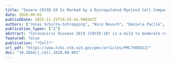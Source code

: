 ```yaml
---
title: "Severe COVID-19 Is Marked by a Dysregulated Myeloid Cell Compartment"
date: 2020-09-01
publishDate: 2022-11-25T19:35:44.908267Z
authors: ["Jonas Schulte-Schrepping", "Nico Reusch", "Daniela Paclik", "Kevin Baßler", "Stephan Schlickeiser", "Bowen Zhang", "Benjamin Krämer", "Tobias Krammer", "Sophia Brumhard", "Lorenzo Bonaguro", "Elena De Domenico", "Daniel Wendisch", "Martin Grasshoff", "Theodore S. Kapellos", "Michael Beckstette", "Tal Pecht", "Adem Saglam", "Oliver Dietrich", "Henrik E. Mei", "Axel R. Schulz", "Claudia Conrad", "Désirée Kunkel", "Ehsan Vafadarnejad", "Cheng-Jian Xu", "Arik Horne", "Miriam Herbert", "Anna Drews", "Charlotte Thibeault", "Moritz Pfeiffer", "Stefan Hippenstiel", "Andreas Hocke", "Holger Müller-Redetzky", "Katrin-Moira Heim", "Felix Machleidt", "Alexander Uhrig", "Laure Bosquillon de Jarcy", "Linda Jürgens", "Miriam Stegemann", "Christoph R. Glösenkamp", "Hans-Dieter Volk", "Christine Goffinet", "Markus Landthaler", "Emanuel Wyler", "Philipp Georg", "Maria Schneider", "Chantip Dang-Heine", "Nick Neuwinger", "Kai Kappert", "Rudolf Tauber", "Victor Corman", "Jan Raabe", "Kim Melanie Kaiser", "Michael To Vinh", "Gereon Rieke", "Christian Meisel", "Thomas Ulas", "Matthias Becker", "Robert Geffers", "Martin Witzenrath", "Christian Drosten", "Norbert Suttorp", "Christof von Kalle", "Florian Kurth", "Kristian Händler", "Joachim L. Schultze", "Anna C. Aschenbrenner", "Yang Li", "Jacob Nattermann", "Birgit Sawitzki", "Antoine-Emmanuel Saliba", "Leif Erik Sander"]
publication_types: ["2"]
abstract: "Coronavirus disease 2019 (COVID-19) is a mild to moderate respiratory tract infection, however, a subset of patients progress to severe disease and respiratory failure. The mechanism of protective immunity in mild forms and the pathogenesis of severe COVID-19 associated with increased neutrophil counts and dysregulated immune responses remain unclear. In a dual-center, two-cohort study, we combined single-cell RNA-sequencing and single-cell proteomics of whole-blood and peripheral-blood mononuclear cells to determine changes in immune cell composition and activation in mild versus severe COVID-19 (242 samples from 109 individuals) over time. HLA-DRhiCD11chi inflammatory monocytes with an interferon-stimulated gene signature were elevated in mild COVID-19. Severe COVID-19 was marked by occurrence of neutrophil precursors, as evidence of emergency myelopoiesis, dysfunctional mature neutrophils, and HLA-DRlo monocytes. Our study provides detailed insights into the systemic immune response to SARS-CoV-2 infection and reveals profound alterations in the myeloid cell compartment associated with severe COVID-19.,    • SARS-CoV-2 infection induces profound alterations of the myeloid compartment   • Mild COVID-19 is marked by inflammatory HLA-DRhiCD11chi CD14+ monocytes   • Dysfunctional HLA-DRloCD163hi and HLA-DRloS100Ahi CD14+ monocytes in severe COVID-19   • Emergency myelopoiesis with immature and dysfunctional neutrophils in severe COVID-19   , Analysis of patients with mild and severe COVID-19 reveals the presence of dysfunctional neutrophils in the latter that is linked to emergency myelopoiesis."
featured: false
publication: "*Cell*"
url_pdf: "https://www.ncbi.nlm.nih.gov/pmc/articles/PMC7405822/"
doi: "10.1016/j.cell.2020.08.001"
---
```


